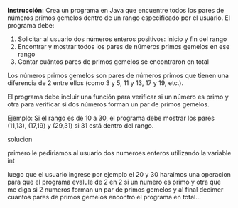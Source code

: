
**Instrucción:** Crea un programa en Java que encuentre todos los pares de números primos gemelos dentro de un rango especificado por el usuario. El programa debe:

1. Solicitar al usuario dos números enteros positivos: inicio y fin del rango
2. Encontrar y mostrar todos los pares de números primos gemelos en ese rango
3. Contar cuántos pares de primos gemelos se encontraron en total

Los números primos gemelos son pares de números primos que tienen una diferencia de 2 entre ellos (como 3 y 5, 11 y 13, 17 y 19, etc.).

El programa debe incluir una función para verificar si un número es primo y otra para verificar si dos números forman un par de primos gemelos.

Ejemplo: Si el rango es de 10 a 30, el programa debe mostrar los pares (11,13), (17,19) y (29,31) si 31 está dentro del rango.

solucion

primero le pediriamos al usuario dos numeroes enteros utilizando la variable int 

luego que el usuario ingrese por ejemplo el 20 y 30 haraimos una operacion para que el programa evalule de 2 en 2 si un numero es primo y otra que me diga si 2 numeros forman un par de primos gemelos y al final decimer cuantos pares de primos gemelos encontro el programa en total...

